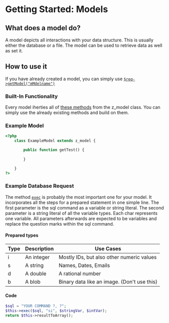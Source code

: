 # Getting Started: Models
## What does a model do?
A model depicts all interactions with your data structure. This is usually either the database or a file. The model can be used to retrieve data as well as set it.

## How to use it
If you have already created a model, you can simply use [`$req->getModel("mMdelname")`](https://zdoc.zierhut-it.de/classes/Request.html#method_getModel)

### Built-In Functionality
Every model iherties all of [these methods](https://zdoc.zierhut-it.de/classes/z_model.html) from the z_model class. You can simply use the already existing methods and build on them. 

### Example Model
```php
<?php
    class ExampleModel extends z_model {

        public function getTest() {
        
        }

    }
?>
```

### Example Database Request
The method [`exec`](https://zdoc.zierhut-it.de/classes/z_model.html#method_exec) is probably the most important one for your model. It incorporates all the steps for a prepared statement in one simple line. The first parameter is the sql command as a variable or string literal. The second parameter is a string literal of all the variable types. Each char represents one variable. All parameters afterwards are expected to be variables and replace the question marks within the sql command.

#### Prepared types
| Type | Description | Use Cases                                    |
| ---- | ----------- | ------------------------------------------- |
| i    | An integer  | Mostly IDs, but also other numeric values   |
| s    | A string    | Names, Dates, Emails                        |
| d    | A double    | A rational number                           |
| b    | A blob      | Binary data like an image. (Don't use this) |

#### Code
```php
$sql = "YOUR COMMAND ?, ?";
$this->exec($sql, "si", $stringVar, $intVar);
return $this->resultToArray();
```